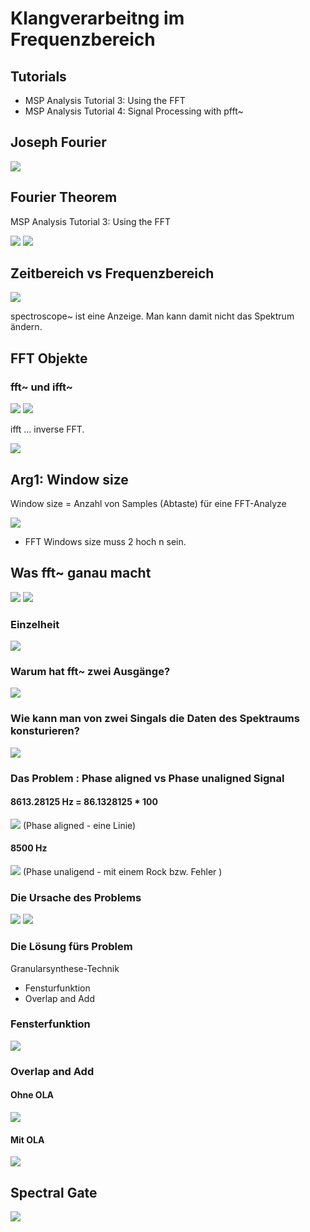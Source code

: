 # Klangverarbeitng im Frequenzbereich

## Tutorials

- MSP Analysis Tutorial 3: Using the FFT
- MSP Analysis Tutorial 4: Signal Processing with pfft~

## Joseph Fourier

![](k1/Fourier_portlait.jpeg)

## Fourier Theorem

MSP Analysis Tutorial 3: Using the FFT

![](k1/excerpt1.png)
![](k1/FFT.png)

## Zeitbereich vs Frequenzbereich


![](k1/time_vs_freq.png)

spectroscope~ ist eine Anzeige. Man kann damit nicht das Spektrum ändern.

## FFT Objekte
### fft~ und ifft~

![](k1/two_objects.png)
![](k1/conversion.png)

ifft ... inverse FFT.

![](k1/resynthesis_analysis.png)

## Arg1: Window size

Window size = Anzahl von Samples (Abtaste) für eine FFT-Analyze

![](k1/excerpt2.png)
- FFT Windows size muss 2 hoch n sein.

## Was fft~ ganau macht
![](k1/excerpt3.png)
![](k1/slicing.png)

### Einzelheit
![](k1/bins.png)

### Warum hat fft~ zwei Ausgänge?

![](k1/excerpt4.png)

### Wie kann man von zwei Singals die Daten des Spektraums konsturieren?
![](k1/excerpt5.png)

### Das Problem : Phase aligned vs Phase unaligned Signal

#### 8613.28125 Hz = 86.1328125 * 100
![](k1/aligned.png)
(Phase aligned - eine Linie)

#### 8500 Hz
![](k1/nowindow.png)
(Phase unaligend - mit einem Rock bzw. Fehler )

### Die Ursache des Problems

![](k1/phase_problem.png)
![](k1/excerpt6.png)

### Die Lösung fürs Problem

Granularsynthese-Technik

- Fensturfunktion
- Overlap and Add

### Fensterfunktion

![](k1/hanning.png)

### Overlap and Add

#### Ohne OLA
![](k1/no_ola.png)

#### Mit OLA
![](k1/ola.png)


## Spectral Gate

![](K1/gate.png)

